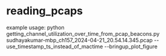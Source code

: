 # reading_pcaps
example usage:
python getting_channel_utilization_over_time_from_pcap_beacons.py sudhayakumar-mbp_ch157_2024-04-21_20.54.14.345.pcap --use_timestamp_ts_instead_of_mactime --bringup_plot_figure